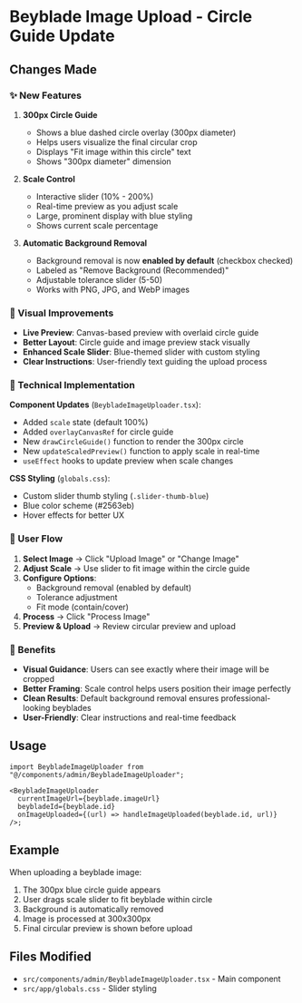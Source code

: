 # Beyblade Image Upload - Circle Guide Update

## Changes Made

### ✨ New Features

1. **300px Circle Guide**

   - Shows a blue dashed circle overlay (300px diameter)
   - Helps users visualize the final circular crop
   - Displays "Fit image within this circle" text
   - Shows "300px diameter" dimension

2. **Scale Control**

   - Interactive slider (10% - 200%)
   - Real-time preview as you adjust scale
   - Large, prominent display with blue styling
   - Shows current scale percentage

3. **Automatic Background Removal**
   - Background removal is now **enabled by default** (checkbox checked)
   - Labeled as "Remove Background (Recommended)"
   - Adjustable tolerance slider (5-50)
   - Works with PNG, JPG, and WebP images

### 🎨 Visual Improvements

- **Live Preview**: Canvas-based preview with overlaid circle guide
- **Better Layout**: Circle guide and image preview stack visually
- **Enhanced Scale Slider**: Blue-themed slider with custom styling
- **Clear Instructions**: User-friendly text guiding the upload process

### 🔧 Technical Implementation

**Component Updates** (`BeybladeImageUploader.tsx`):

- Added `scale` state (default 100%)
- Added `overlayCanvasRef` for circle guide
- New `drawCircleGuide()` function to render the 300px circle
- New `updateScaledPreview()` function to apply scale in real-time
- `useEffect` hooks to update preview when scale changes

**CSS Styling** (`globals.css`):

- Custom slider thumb styling (`.slider-thumb-blue`)
- Blue color scheme (#2563eb)
- Hover effects for better UX

### 📝 User Flow

1. **Select Image** → Click "Upload Image" or "Change Image"
2. **Adjust Scale** → Use slider to fit image within the circle guide
3. **Configure Options**:
   - Background removal (enabled by default)
   - Tolerance adjustment
   - Fit mode (contain/cover)
4. **Process** → Click "Process Image"
5. **Preview & Upload** → Review circular preview and upload

### 🎯 Benefits

- **Visual Guidance**: Users can see exactly where their image will be cropped
- **Better Framing**: Scale control helps users position their image perfectly
- **Clean Results**: Default background removal ensures professional-looking beyblades
- **User-Friendly**: Clear instructions and real-time feedback

## Usage

```tsx
import BeybladeImageUploader from "@/components/admin/BeybladeImageUploader";

<BeybladeImageUploader
  currentImageUrl={beyblade.imageUrl}
  beybladeId={beyblade.id}
  onImageUploaded={(url) => handleImageUploaded(beyblade.id, url)}
/>;
```

## Example

When uploading a beyblade image:

1. The 300px blue circle guide appears
2. User drags scale slider to fit beyblade within circle
3. Background is automatically removed
4. Image is processed at 300x300px
5. Final circular preview is shown before upload

## Files Modified

- `src/components/admin/BeybladeImageUploader.tsx` - Main component
- `src/app/globals.css` - Slider styling
